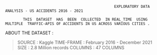                                                      EXPLORATORY DATA ANALYSIS - US ACCIDENTS 2016 - 2021 

            THIS  DATASET  HAS  BEEN  COLLECTED  IN REAL_TIME  USING  MULTIPLE  TRAFFIC-APIS OF ACCIDENTS IN US ACROSS VARIOUS CITIES .
            
ABOUT THE DATASET :

  > SOURCE : Kaggle 
  > TIME-FRAME : February 2016 - December 2021 
  > SIZE : 2.8 Million records 
  > COLUMNS : 47 COLUMNS 
